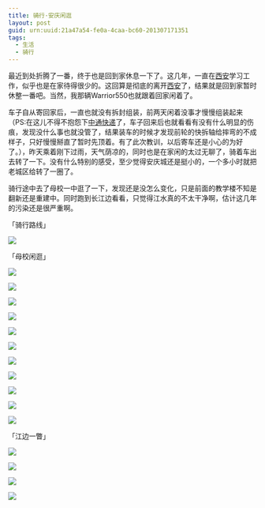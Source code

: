 ```yaml
---
title: 骑行·安庆闲逛
layout: post
guid: urn:uuid:21a47a54-fe0a-4caa-bc60-201307171351
tags:
  - 生活
  - 骑行
---
```


最近到处折腾了一番，终于也是回到家休息一下了。这几年，一直在[西安][1]学习工作，似乎也是在家待得很少的。这回算是彻底的离开[西安][1]了，结果就是回到家暂时休整一番吧。当然，我那辆Warrior550也就跟着回家闲着了。

车子自从寄回家后，一直也就没有拆封组装，前两天闲着没事才慢慢组装起来（PS:在这儿不得不抱怨下[中通快递][2]了，车子回来后也就看看有没有什么明显的伤痕，发现没什么事也就没管了，结果装车的时候才发现前轮的快拆轴给摔弯的不成样子，只好慢慢掰直了暂时先顶着。有了此次教训，以后寄车还是小心的为好了。），昨天乘着刚下过雨，天气荫凉的，同时也是在家闲的太过无聊了，骑着车出去转了一下。没有什么特别的感受，至少觉得安庆城还是挺小的，一个多小时就把老城区给转了一圈了。

骑行途中去了母校一中逛了一下，发现还是没怎么变化，只是前面的教学楼不知是翻新还是重建中。同时跑到长江边看看，只觉得江水真的不太干净啊，估计这几年的污染还是很严重啊。

「骑行路线」

<span class="img-800">![](/media/files/2013/07/17/biking-line.png)</span>

「母校闲逛」

<span class="img-800">![](/media/files/2013/07/17/biking-school-1.jpg)</span>

<span class="img-800">![](/media/files/2013/07/17/biking-school-2.jpg)</span>

<span class="img-800">![](/media/files/2013/07/17/biking-school-3.jpg)</span>

<span class="img-800">![](/media/files/2013/07/17/biking-school-4.jpg)</span>

<span class="img-800">![](/media/files/2013/07/17/biking-school-5.jpg)</span>

<span class="img-800">![](/media/files/2013/07/17/biking-school-6.jpg)</span>

<span class="img-800">![](/media/files/2013/07/17/biking-school-7.jpg)</span>

<span class="img-800">![](/media/files/2013/07/17/biking-school-8.jpg)</span>

<span class="img-800">![](/media/files/2013/07/17/biking-school-9.jpg)</span>

<span class="img-800">![](/media/files/2013/07/17/biking-school-10.jpg)</span>

<span class="img-800">![](/media/files/2013/07/17/biking-school-11.jpg)</span>

「江边一瞥」

<span class="img-800">![](/media/files/2013/07/17/biking-changjiang-1.png)</span>

<span class="img-800">![](/media/files/2013/07/17/biking-changjiang-2.jpg)</span>

<span class="img-800">![](/media/files/2013/07/17/biking-changjiang-3.jpg)</span>

<span class="img-800">![](/media/files/2013/07/17/biking-changjiang-4.jpg)</span>


[1]:http://weibo.com/inxian
[2]:http://www.zto.cn